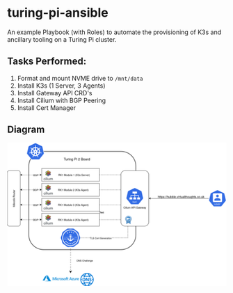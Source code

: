 # turing-pi-ansible

An example Playbook (with Roles) to automate the provisioning of K3s and ancillary tooling on a Turing Pi cluster.

## Tasks Performed:

1. Format and mount NVME drive to `/mnt/data`
2. Install K3s (1 Server, 3 Agents)
3. Install Gateway API CRD's
4. Install Cilium with BGP Peering
5. Install Cert Manager

## Diagram

![Diagram of environment](/images/turing-pi.drawio.png)